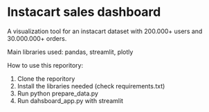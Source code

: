 # Instacart sales dashboard

A visualization tool for an instacart dataset with 200.000+ users and 30.000.000+ orders.

Main libraries used: pandas, streamlit, plotly


How to use this reporitory:

1. Clone the reporitory
2. Install the libraries needed (check requirements.txt)
3. Run python prepare_data.py
4. Run dahsboard_app.py with streamlit
